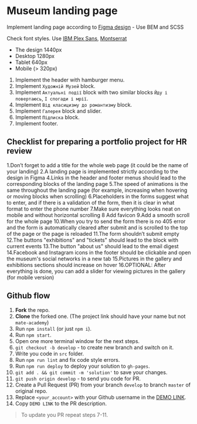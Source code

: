 # Museum landing page

Implement landing page according to [Figma design](https://www.figma.com/file/cRBCqE06cDrY3s4jX7h3iY/%D0%9D%D0%90%D0%9C%D0%A3-(Edit)?node-id=0%3A1) - Use BEM and SCSS

Check font styles. Use [IBM Plex Sans](https://fonts.google.com/specimen/IBM+Plex+Sans?query=ibm), [Montserrat](https://fonts.google.com/specimen/Montserrat?query=mon)

- The design 1440px
- Desktop 1280px
- Tablet 640px
- Mobile (> 320px)

1. Implement the header with hamburger menu.
1. Implement `Художній Музей` block.
1. Implement `Актуальні події` block with two similar blocks `Йду і повертаюсь`, `І спогади і мрії`.
1. Implement `Від класицизму до романтизму` block.
1. Implement `Галерея` block and slider.
1. Implement `Підписка` block.
1. Implement footer.

## Checklist for preparing a portfolio project for HR review

1.Don’t forget to add a title for the whole web page (it could be the name of your landing)
2.A landing page is implemented strictly according to the design in Figma
4.Links in the header and footer menus should lead to the corresponding blocks of the landing page
5.The speed of animations is the same throughout the landing page (for example, increasing when hovering or moving blocks when scrolling)
6.Placeholders in the forms suggest what to enter, and if there is a validation of the form, then it is clear in what format to enter the phone number
7.Make sure everything looks neat on mobile and without horizontal scrolling
8 Add favicon
9.Add a smooth scroll for the whole page
10.When you try to send the form there is no 405 error and the form is automatically cleared after submit and is scrolled to the top of the page or the page is reloaded
11.The form shouldn’t submit empty
12.The buttons "exhibitions" and "tickets" should lead to the block with current events
13.The button "about us" should lead to the email digest
14.Facebook and Instagram icons in the footer should be clickable and open the museum's social networks in a new tab
15.Pictures in the gallery and exhibitions sections should increase on hover
16.OPTIONAL: After everything is done, you can add a slider for viewing pictures in the gallery (for mobile version)

## Github flow

1. **Fork** the repo.
2. **Clone** the forked one. (The project link should have your name but not `mate-academy`)
3. Run `npm install` (or just `npm i`).
4. Run `npm start`.
5. Open one more terminal window for the next steps.
6. `git checkout -b develop` - to create new branch and switch on it.
7. Write you code in `src` folder.
8. Run `npm run lint` and fix code style errors.
9. Run `npm run deploy` to deploy your solution to `gh-pages`.
10. `git add . && git commit -m 'solution'` to save your changes.
11. `git push origin develop` - to send you code for PR.
12. Create a Pull Request (PR) from your branch `develop` to branch `master` of original repo.
13. Replace `<your_account>` with your Github username in the
  [DEMO LINK](https://Pa1eOrc.github.io/Museum/).
14. Copy `DEMO LINK` to the PR description.

> To update you PR repeat steps 7-11.
